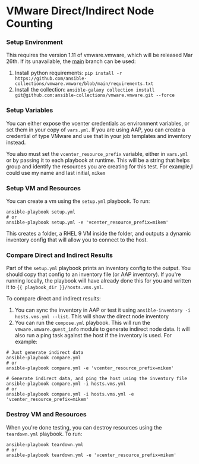 # VMware Direct/Indirect Node Counting

### Setup Environment

This requires the version 1.11 of vmware.vmware, which will be released Mar 26th. If its unavailable, the [main](https://github.com/ansible-collections/vmware.vmware) branch can be used:

1. Install python requirements: `pip install -r https://github.com/ansible-collections/vmware.vmware/blob/main/requirements.txt`
2. Install the collection: `ansible-galaxy collection install git@github.com:ansible-collections/vmware.vmware.git --force`

### Setup Variables

You can either expose the vcenter credentials as environment variables, or set them in your copy of `vars.yml`. If you are using AAP, you can create a credential of type VMware and use that in your job templates and inventory instead.

You also must set the `vcenter_resource_prefix` variable, either in `vars.yml` or by passing it to each playbook at runtime. This will be a string that helps group and identify the resources you are creating for this test. For example,I could use my name and last initial, `mikem`

### Setup VM and Resources

You can create a vm using the `setup.yml` playbook. To run:
```
ansible-playbook setup.yml
# or
ansible-playbook setup.yml -e 'vcenter_resource_prefix=mikem'
```

This creates a folder, a RHEL 9 VM inside the folder, and outputs a dynamic inventory config that will allow you to connect to the host.

### Compare Direct and Indirect Results

Part of the `setup.yml` playbook prints an inventory config to the output. You should copy that config to an inventory file (or AAP inventory). If you're running locally, the playbook will have already done this for you and written it to `{{ playbook_dir }}/hosts.vms.yml`. <br>

To compare direct and indirect results:
1. You can sync the inventory in AAP or test it using `ansible-inventory -i hosts.vms.yml --list`. This will show the direct node inventory
2. You can run the `compose.yml` playbook. This will run the `vmware.vmware.guest_info` module to generate indirect node data. It will also run a ping task against the host if the inventory is used.
For example:
```
# Just generate indirect data
ansible-playbook compare.yml
# or
ansible-playbook compare.yml -e 'vcenter_resource_prefix=mikem'

# Generate indirect data, and ping the host using the inventory file
ansible-playbook compare.yml -i hosts.vms.yml
# or
ansible-playbook compare.yml -i hosts.vms.yml -e 'vcenter_resource_prefix=mikem'

```


### Destroy VM and Resources

When you're done testing, you can destroy resources using the `teardown.yml` playbook. To run:
```
ansible-playbook teardown.yml
# or
ansible-playbook teardown.yml -e 'vcenter_resource_prefix=mikem'
```
